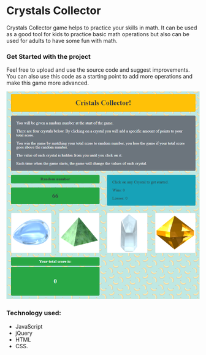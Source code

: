 # Crystals Collector
Crystals Collector game helps to practice your skills in math. It can be used as a good tool for kids to practice basic math operations but also can be used for adults to have some fun with math. 

### Get Started with the project
Feel free to upload and use the source code and suggest improvements. You can also use this code as a starting point to add more operations and make this game more advanced.  

![Screenshot](assets/images/screenshot.PNG)

### Technology used:
* JavaScript
* jQuery
* HTML
* CSS.
